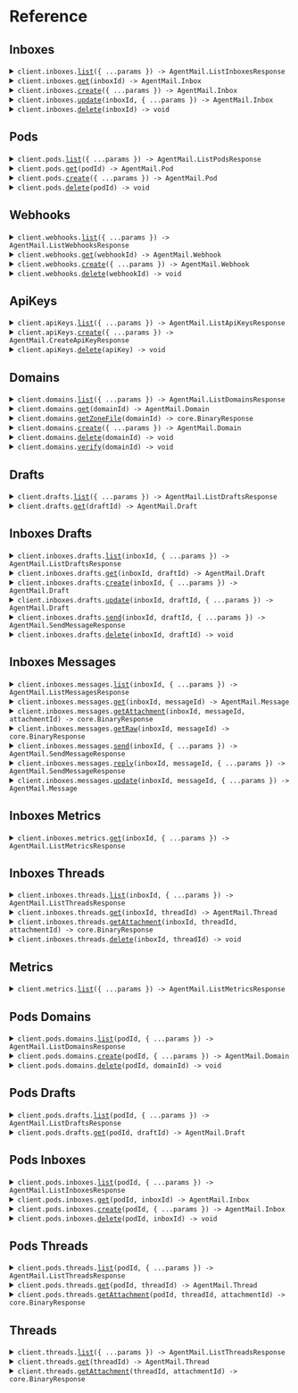 # Reference
## Inboxes
<details><summary><code>client.inboxes.<a href="/src/api/resources/inboxes/client/Client.ts">list</a>({ ...params }) -> AgentMail.ListInboxesResponse</code></summary>
<dl>
<dd>

#### 🔌 Usage

<dl>
<dd>

<dl>
<dd>

```typescript
await client.inboxes.list();

```
</dd>
</dl>
</dd>
</dl>

#### ⚙️ Parameters

<dl>
<dd>

<dl>
<dd>

**request:** `AgentMail.inboxes.ListInboxesRequest` 
    
</dd>
</dl>

<dl>
<dd>

**requestOptions:** `Inboxes.RequestOptions` 
    
</dd>
</dl>
</dd>
</dl>


</dd>
</dl>
</details>

<details><summary><code>client.inboxes.<a href="/src/api/resources/inboxes/client/Client.ts">get</a>(inboxId) -> AgentMail.Inbox</code></summary>
<dl>
<dd>

#### 🔌 Usage

<dl>
<dd>

<dl>
<dd>

```typescript
await client.inboxes.get("inbox_id");

```
</dd>
</dl>
</dd>
</dl>

#### ⚙️ Parameters

<dl>
<dd>

<dl>
<dd>

**inboxId:** `AgentMail.InboxId` 
    
</dd>
</dl>

<dl>
<dd>

**requestOptions:** `Inboxes.RequestOptions` 
    
</dd>
</dl>
</dd>
</dl>


</dd>
</dl>
</details>

<details><summary><code>client.inboxes.<a href="/src/api/resources/inboxes/client/Client.ts">create</a>({ ...params }) -> AgentMail.Inbox</code></summary>
<dl>
<dd>

#### 🔌 Usage

<dl>
<dd>

<dl>
<dd>

```typescript
await client.inboxes.create({});

```
</dd>
</dl>
</dd>
</dl>

#### ⚙️ Parameters

<dl>
<dd>

<dl>
<dd>

**request:** `AgentMail.CreateInboxRequest` 
    
</dd>
</dl>

<dl>
<dd>

**requestOptions:** `Inboxes.RequestOptions` 
    
</dd>
</dl>
</dd>
</dl>


</dd>
</dl>
</details>

<details><summary><code>client.inboxes.<a href="/src/api/resources/inboxes/client/Client.ts">update</a>(inboxId, { ...params }) -> AgentMail.Inbox</code></summary>
<dl>
<dd>

#### 🔌 Usage

<dl>
<dd>

<dl>
<dd>

```typescript
await client.inboxes.update("inbox_id", {
    displayName: "display_name"
});

```
</dd>
</dl>
</dd>
</dl>

#### ⚙️ Parameters

<dl>
<dd>

<dl>
<dd>

**inboxId:** `AgentMail.InboxId` 
    
</dd>
</dl>

<dl>
<dd>

**request:** `AgentMail.UpdateInboxRequest` 
    
</dd>
</dl>

<dl>
<dd>

**requestOptions:** `Inboxes.RequestOptions` 
    
</dd>
</dl>
</dd>
</dl>


</dd>
</dl>
</details>

<details><summary><code>client.inboxes.<a href="/src/api/resources/inboxes/client/Client.ts">delete</a>(inboxId) -> void</code></summary>
<dl>
<dd>

#### 🔌 Usage

<dl>
<dd>

<dl>
<dd>

```typescript
await client.inboxes.delete("inbox_id");

```
</dd>
</dl>
</dd>
</dl>

#### ⚙️ Parameters

<dl>
<dd>

<dl>
<dd>

**inboxId:** `AgentMail.InboxId` 
    
</dd>
</dl>

<dl>
<dd>

**requestOptions:** `Inboxes.RequestOptions` 
    
</dd>
</dl>
</dd>
</dl>


</dd>
</dl>
</details>

## Pods
<details><summary><code>client.pods.<a href="/src/api/resources/pods/client/Client.ts">list</a>({ ...params }) -> AgentMail.ListPodsResponse</code></summary>
<dl>
<dd>

#### 🔌 Usage

<dl>
<dd>

<dl>
<dd>

```typescript
await client.pods.list();

```
</dd>
</dl>
</dd>
</dl>

#### ⚙️ Parameters

<dl>
<dd>

<dl>
<dd>

**request:** `AgentMail.pods.ListPodsRequest` 
    
</dd>
</dl>

<dl>
<dd>

**requestOptions:** `Pods.RequestOptions` 
    
</dd>
</dl>
</dd>
</dl>


</dd>
</dl>
</details>

<details><summary><code>client.pods.<a href="/src/api/resources/pods/client/Client.ts">get</a>(podId) -> AgentMail.Pod</code></summary>
<dl>
<dd>

#### 🔌 Usage

<dl>
<dd>

<dl>
<dd>

```typescript
await client.pods.get("pod_id");

```
</dd>
</dl>
</dd>
</dl>

#### ⚙️ Parameters

<dl>
<dd>

<dl>
<dd>

**podId:** `AgentMail.PodId` 
    
</dd>
</dl>

<dl>
<dd>

**requestOptions:** `Pods.RequestOptions` 
    
</dd>
</dl>
</dd>
</dl>


</dd>
</dl>
</details>

<details><summary><code>client.pods.<a href="/src/api/resources/pods/client/Client.ts">create</a>({ ...params }) -> AgentMail.Pod</code></summary>
<dl>
<dd>

#### 🔌 Usage

<dl>
<dd>

<dl>
<dd>

```typescript
await client.pods.create({});

```
</dd>
</dl>
</dd>
</dl>

#### ⚙️ Parameters

<dl>
<dd>

<dl>
<dd>

**request:** `AgentMail.CreatePodRequest` 
    
</dd>
</dl>

<dl>
<dd>

**requestOptions:** `Pods.RequestOptions` 
    
</dd>
</dl>
</dd>
</dl>


</dd>
</dl>
</details>

<details><summary><code>client.pods.<a href="/src/api/resources/pods/client/Client.ts">delete</a>(podId) -> void</code></summary>
<dl>
<dd>

#### 🔌 Usage

<dl>
<dd>

<dl>
<dd>

```typescript
await client.pods.delete("pod_id");

```
</dd>
</dl>
</dd>
</dl>

#### ⚙️ Parameters

<dl>
<dd>

<dl>
<dd>

**podId:** `AgentMail.PodId` 
    
</dd>
</dl>

<dl>
<dd>

**requestOptions:** `Pods.RequestOptions` 
    
</dd>
</dl>
</dd>
</dl>


</dd>
</dl>
</details>

## Webhooks
<details><summary><code>client.webhooks.<a href="/src/api/resources/webhooks/client/Client.ts">list</a>({ ...params }) -> AgentMail.ListWebhooksResponse</code></summary>
<dl>
<dd>

#### 🔌 Usage

<dl>
<dd>

<dl>
<dd>

```typescript
await client.webhooks.list();

```
</dd>
</dl>
</dd>
</dl>

#### ⚙️ Parameters

<dl>
<dd>

<dl>
<dd>

**request:** `AgentMail.webhooks.ListWebhooksRequest` 
    
</dd>
</dl>

<dl>
<dd>

**requestOptions:** `Webhooks.RequestOptions` 
    
</dd>
</dl>
</dd>
</dl>


</dd>
</dl>
</details>

<details><summary><code>client.webhooks.<a href="/src/api/resources/webhooks/client/Client.ts">get</a>(webhookId) -> AgentMail.Webhook</code></summary>
<dl>
<dd>

#### 🔌 Usage

<dl>
<dd>

<dl>
<dd>

```typescript
await client.webhooks.get("webhook_id");

```
</dd>
</dl>
</dd>
</dl>

#### ⚙️ Parameters

<dl>
<dd>

<dl>
<dd>

**webhookId:** `AgentMail.WebhookId` 
    
</dd>
</dl>

<dl>
<dd>

**requestOptions:** `Webhooks.RequestOptions` 
    
</dd>
</dl>
</dd>
</dl>


</dd>
</dl>
</details>

<details><summary><code>client.webhooks.<a href="/src/api/resources/webhooks/client/Client.ts">create</a>({ ...params }) -> AgentMail.Webhook</code></summary>
<dl>
<dd>

#### 🔌 Usage

<dl>
<dd>

<dl>
<dd>

```typescript
await client.webhooks.create({
    url: "url",
    eventTypes: ["message.received", "message.received"]
});

```
</dd>
</dl>
</dd>
</dl>

#### ⚙️ Parameters

<dl>
<dd>

<dl>
<dd>

**request:** `AgentMail.CreateWebhookRequest` 
    
</dd>
</dl>

<dl>
<dd>

**requestOptions:** `Webhooks.RequestOptions` 
    
</dd>
</dl>
</dd>
</dl>


</dd>
</dl>
</details>

<details><summary><code>client.webhooks.<a href="/src/api/resources/webhooks/client/Client.ts">delete</a>(webhookId) -> void</code></summary>
<dl>
<dd>

#### 🔌 Usage

<dl>
<dd>

<dl>
<dd>

```typescript
await client.webhooks.delete("webhook_id");

```
</dd>
</dl>
</dd>
</dl>

#### ⚙️ Parameters

<dl>
<dd>

<dl>
<dd>

**webhookId:** `AgentMail.WebhookId` 
    
</dd>
</dl>

<dl>
<dd>

**requestOptions:** `Webhooks.RequestOptions` 
    
</dd>
</dl>
</dd>
</dl>


</dd>
</dl>
</details>

## ApiKeys
<details><summary><code>client.apiKeys.<a href="/src/api/resources/apiKeys/client/Client.ts">list</a>({ ...params }) -> AgentMail.ListApiKeysResponse</code></summary>
<dl>
<dd>

#### 🔌 Usage

<dl>
<dd>

<dl>
<dd>

```typescript
await client.apiKeys.list();

```
</dd>
</dl>
</dd>
</dl>

#### ⚙️ Parameters

<dl>
<dd>

<dl>
<dd>

**request:** `AgentMail.ListApiKeysRequest` 
    
</dd>
</dl>

<dl>
<dd>

**requestOptions:** `ApiKeys.RequestOptions` 
    
</dd>
</dl>
</dd>
</dl>


</dd>
</dl>
</details>

<details><summary><code>client.apiKeys.<a href="/src/api/resources/apiKeys/client/Client.ts">create</a>({ ...params }) -> AgentMail.CreateApiKeyResponse</code></summary>
<dl>
<dd>

#### 🔌 Usage

<dl>
<dd>

<dl>
<dd>

```typescript
await client.apiKeys.create({
    name: "name"
});

```
</dd>
</dl>
</dd>
</dl>

#### ⚙️ Parameters

<dl>
<dd>

<dl>
<dd>

**request:** `AgentMail.CreateApiKeyRequest` 
    
</dd>
</dl>

<dl>
<dd>

**requestOptions:** `ApiKeys.RequestOptions` 
    
</dd>
</dl>
</dd>
</dl>


</dd>
</dl>
</details>

<details><summary><code>client.apiKeys.<a href="/src/api/resources/apiKeys/client/Client.ts">delete</a>(apiKey) -> void</code></summary>
<dl>
<dd>

#### 🔌 Usage

<dl>
<dd>

<dl>
<dd>

```typescript
await client.apiKeys.delete("api_key");

```
</dd>
</dl>
</dd>
</dl>

#### ⚙️ Parameters

<dl>
<dd>

<dl>
<dd>

**apiKey:** `AgentMail.ApiKeyId` 
    
</dd>
</dl>

<dl>
<dd>

**requestOptions:** `ApiKeys.RequestOptions` 
    
</dd>
</dl>
</dd>
</dl>


</dd>
</dl>
</details>

## Domains
<details><summary><code>client.domains.<a href="/src/api/resources/domains/client/Client.ts">list</a>({ ...params }) -> AgentMail.ListDomainsResponse</code></summary>
<dl>
<dd>

#### 🔌 Usage

<dl>
<dd>

<dl>
<dd>

```typescript
await client.domains.list();

```
</dd>
</dl>
</dd>
</dl>

#### ⚙️ Parameters

<dl>
<dd>

<dl>
<dd>

**request:** `AgentMail.ListDomainsRequest` 
    
</dd>
</dl>

<dl>
<dd>

**requestOptions:** `Domains.RequestOptions` 
    
</dd>
</dl>
</dd>
</dl>


</dd>
</dl>
</details>

<details><summary><code>client.domains.<a href="/src/api/resources/domains/client/Client.ts">get</a>(domainId) -> AgentMail.Domain</code></summary>
<dl>
<dd>

#### 🔌 Usage

<dl>
<dd>

<dl>
<dd>

```typescript
await client.domains.get("domain_id");

```
</dd>
</dl>
</dd>
</dl>

#### ⚙️ Parameters

<dl>
<dd>

<dl>
<dd>

**domainId:** `AgentMail.DomainId` 
    
</dd>
</dl>

<dl>
<dd>

**requestOptions:** `Domains.RequestOptions` 
    
</dd>
</dl>
</dd>
</dl>


</dd>
</dl>
</details>

<details><summary><code>client.domains.<a href="/src/api/resources/domains/client/Client.ts">getZoneFile</a>(domainId) -> core.BinaryResponse</code></summary>
<dl>
<dd>

#### 🔌 Usage

<dl>
<dd>

<dl>
<dd>

```typescript
await client.domains.getZoneFile("domain_id");

```
</dd>
</dl>
</dd>
</dl>

#### ⚙️ Parameters

<dl>
<dd>

<dl>
<dd>

**domainId:** `AgentMail.DomainId` 
    
</dd>
</dl>

<dl>
<dd>

**requestOptions:** `Domains.RequestOptions` 
    
</dd>
</dl>
</dd>
</dl>


</dd>
</dl>
</details>

<details><summary><code>client.domains.<a href="/src/api/resources/domains/client/Client.ts">create</a>({ ...params }) -> AgentMail.Domain</code></summary>
<dl>
<dd>

#### 🔌 Usage

<dl>
<dd>

<dl>
<dd>

```typescript
await client.domains.create({
    domain: "domain",
    feedbackEnabled: true
});

```
</dd>
</dl>
</dd>
</dl>

#### ⚙️ Parameters

<dl>
<dd>

<dl>
<dd>

**request:** `AgentMail.CreateDomainRequest` 
    
</dd>
</dl>

<dl>
<dd>

**requestOptions:** `Domains.RequestOptions` 
    
</dd>
</dl>
</dd>
</dl>


</dd>
</dl>
</details>

<details><summary><code>client.domains.<a href="/src/api/resources/domains/client/Client.ts">delete</a>(domainId) -> void</code></summary>
<dl>
<dd>

#### 🔌 Usage

<dl>
<dd>

<dl>
<dd>

```typescript
await client.domains.delete("domain_id");

```
</dd>
</dl>
</dd>
</dl>

#### ⚙️ Parameters

<dl>
<dd>

<dl>
<dd>

**domainId:** `AgentMail.DomainId` 
    
</dd>
</dl>

<dl>
<dd>

**requestOptions:** `Domains.RequestOptions` 
    
</dd>
</dl>
</dd>
</dl>


</dd>
</dl>
</details>

<details><summary><code>client.domains.<a href="/src/api/resources/domains/client/Client.ts">verify</a>(domainId) -> void</code></summary>
<dl>
<dd>

#### 🔌 Usage

<dl>
<dd>

<dl>
<dd>

```typescript
await client.domains.verify("domain_id");

```
</dd>
</dl>
</dd>
</dl>

#### ⚙️ Parameters

<dl>
<dd>

<dl>
<dd>

**domainId:** `AgentMail.DomainId` 
    
</dd>
</dl>

<dl>
<dd>

**requestOptions:** `Domains.RequestOptions` 
    
</dd>
</dl>
</dd>
</dl>


</dd>
</dl>
</details>

## Drafts
<details><summary><code>client.drafts.<a href="/src/api/resources/drafts/client/Client.ts">list</a>({ ...params }) -> AgentMail.ListDraftsResponse</code></summary>
<dl>
<dd>

#### 🔌 Usage

<dl>
<dd>

<dl>
<dd>

```typescript
await client.drafts.list();

```
</dd>
</dl>
</dd>
</dl>

#### ⚙️ Parameters

<dl>
<dd>

<dl>
<dd>

**request:** `AgentMail.ListDraftsRequest` 
    
</dd>
</dl>

<dl>
<dd>

**requestOptions:** `Drafts.RequestOptions` 
    
</dd>
</dl>
</dd>
</dl>


</dd>
</dl>
</details>

<details><summary><code>client.drafts.<a href="/src/api/resources/drafts/client/Client.ts">get</a>(draftId) -> AgentMail.Draft</code></summary>
<dl>
<dd>

#### 🔌 Usage

<dl>
<dd>

<dl>
<dd>

```typescript
await client.drafts.get("draft_id");

```
</dd>
</dl>
</dd>
</dl>

#### ⚙️ Parameters

<dl>
<dd>

<dl>
<dd>

**draftId:** `AgentMail.DraftId` 
    
</dd>
</dl>

<dl>
<dd>

**requestOptions:** `Drafts.RequestOptions` 
    
</dd>
</dl>
</dd>
</dl>


</dd>
</dl>
</details>

## Inboxes Drafts
<details><summary><code>client.inboxes.drafts.<a href="/src/api/resources/inboxes/resources/drafts/client/Client.ts">list</a>(inboxId, { ...params }) -> AgentMail.ListDraftsResponse</code></summary>
<dl>
<dd>

#### 🔌 Usage

<dl>
<dd>

<dl>
<dd>

```typescript
await client.inboxes.drafts.list("inbox_id");

```
</dd>
</dl>
</dd>
</dl>

#### ⚙️ Parameters

<dl>
<dd>

<dl>
<dd>

**inboxId:** `AgentMail.InboxId` 
    
</dd>
</dl>

<dl>
<dd>

**request:** `AgentMail.inboxes.ListDraftsRequest` 
    
</dd>
</dl>

<dl>
<dd>

**requestOptions:** `Drafts.RequestOptions` 
    
</dd>
</dl>
</dd>
</dl>


</dd>
</dl>
</details>

<details><summary><code>client.inboxes.drafts.<a href="/src/api/resources/inboxes/resources/drafts/client/Client.ts">get</a>(inboxId, draftId) -> AgentMail.Draft</code></summary>
<dl>
<dd>

#### 🔌 Usage

<dl>
<dd>

<dl>
<dd>

```typescript
await client.inboxes.drafts.get("inbox_id", "draft_id");

```
</dd>
</dl>
</dd>
</dl>

#### ⚙️ Parameters

<dl>
<dd>

<dl>
<dd>

**inboxId:** `AgentMail.InboxId` 
    
</dd>
</dl>

<dl>
<dd>

**draftId:** `AgentMail.DraftId` 
    
</dd>
</dl>

<dl>
<dd>

**requestOptions:** `Drafts.RequestOptions` 
    
</dd>
</dl>
</dd>
</dl>


</dd>
</dl>
</details>

<details><summary><code>client.inboxes.drafts.<a href="/src/api/resources/inboxes/resources/drafts/client/Client.ts">create</a>(inboxId, { ...params }) -> AgentMail.Draft</code></summary>
<dl>
<dd>

#### 🔌 Usage

<dl>
<dd>

<dl>
<dd>

```typescript
await client.inboxes.drafts.create("inbox_id", {});

```
</dd>
</dl>
</dd>
</dl>

#### ⚙️ Parameters

<dl>
<dd>

<dl>
<dd>

**inboxId:** `AgentMail.InboxId` 
    
</dd>
</dl>

<dl>
<dd>

**request:** `AgentMail.CreateDraftRequest` 
    
</dd>
</dl>

<dl>
<dd>

**requestOptions:** `Drafts.RequestOptions` 
    
</dd>
</dl>
</dd>
</dl>


</dd>
</dl>
</details>

<details><summary><code>client.inboxes.drafts.<a href="/src/api/resources/inboxes/resources/drafts/client/Client.ts">update</a>(inboxId, draftId, { ...params }) -> AgentMail.Draft</code></summary>
<dl>
<dd>

#### 🔌 Usage

<dl>
<dd>

<dl>
<dd>

```typescript
await client.inboxes.drafts.update("inbox_id", "draft_id", {});

```
</dd>
</dl>
</dd>
</dl>

#### ⚙️ Parameters

<dl>
<dd>

<dl>
<dd>

**inboxId:** `AgentMail.InboxId` 
    
</dd>
</dl>

<dl>
<dd>

**draftId:** `AgentMail.DraftId` 
    
</dd>
</dl>

<dl>
<dd>

**request:** `AgentMail.UpdateDraftRequest` 
    
</dd>
</dl>

<dl>
<dd>

**requestOptions:** `Drafts.RequestOptions` 
    
</dd>
</dl>
</dd>
</dl>


</dd>
</dl>
</details>

<details><summary><code>client.inboxes.drafts.<a href="/src/api/resources/inboxes/resources/drafts/client/Client.ts">send</a>(inboxId, draftId, { ...params }) -> AgentMail.SendMessageResponse</code></summary>
<dl>
<dd>

#### 🔌 Usage

<dl>
<dd>

<dl>
<dd>

```typescript
await client.inboxes.drafts.send("inbox_id", "draft_id", {});

```
</dd>
</dl>
</dd>
</dl>

#### ⚙️ Parameters

<dl>
<dd>

<dl>
<dd>

**inboxId:** `AgentMail.InboxId` 
    
</dd>
</dl>

<dl>
<dd>

**draftId:** `AgentMail.DraftId` 
    
</dd>
</dl>

<dl>
<dd>

**request:** `AgentMail.UpdateMessageRequest` 
    
</dd>
</dl>

<dl>
<dd>

**requestOptions:** `Drafts.RequestOptions` 
    
</dd>
</dl>
</dd>
</dl>


</dd>
</dl>
</details>

<details><summary><code>client.inboxes.drafts.<a href="/src/api/resources/inboxes/resources/drafts/client/Client.ts">delete</a>(inboxId, draftId) -> void</code></summary>
<dl>
<dd>

#### 🔌 Usage

<dl>
<dd>

<dl>
<dd>

```typescript
await client.inboxes.drafts.delete("inbox_id", "draft_id");

```
</dd>
</dl>
</dd>
</dl>

#### ⚙️ Parameters

<dl>
<dd>

<dl>
<dd>

**inboxId:** `AgentMail.InboxId` 
    
</dd>
</dl>

<dl>
<dd>

**draftId:** `AgentMail.DraftId` 
    
</dd>
</dl>

<dl>
<dd>

**requestOptions:** `Drafts.RequestOptions` 
    
</dd>
</dl>
</dd>
</dl>


</dd>
</dl>
</details>

## Inboxes Messages
<details><summary><code>client.inboxes.messages.<a href="/src/api/resources/inboxes/resources/messages/client/Client.ts">list</a>(inboxId, { ...params }) -> AgentMail.ListMessagesResponse</code></summary>
<dl>
<dd>

#### 🔌 Usage

<dl>
<dd>

<dl>
<dd>

```typescript
await client.inboxes.messages.list("inbox_id");

```
</dd>
</dl>
</dd>
</dl>

#### ⚙️ Parameters

<dl>
<dd>

<dl>
<dd>

**inboxId:** `AgentMail.InboxId` 
    
</dd>
</dl>

<dl>
<dd>

**request:** `AgentMail.inboxes.ListMessagesRequest` 
    
</dd>
</dl>

<dl>
<dd>

**requestOptions:** `Messages.RequestOptions` 
    
</dd>
</dl>
</dd>
</dl>


</dd>
</dl>
</details>

<details><summary><code>client.inboxes.messages.<a href="/src/api/resources/inboxes/resources/messages/client/Client.ts">get</a>(inboxId, messageId) -> AgentMail.Message</code></summary>
<dl>
<dd>

#### 🔌 Usage

<dl>
<dd>

<dl>
<dd>

```typescript
await client.inboxes.messages.get("inbox_id", "message_id");

```
</dd>
</dl>
</dd>
</dl>

#### ⚙️ Parameters

<dl>
<dd>

<dl>
<dd>

**inboxId:** `AgentMail.InboxId` 
    
</dd>
</dl>

<dl>
<dd>

**messageId:** `AgentMail.MessageId` 
    
</dd>
</dl>

<dl>
<dd>

**requestOptions:** `Messages.RequestOptions` 
    
</dd>
</dl>
</dd>
</dl>


</dd>
</dl>
</details>

<details><summary><code>client.inboxes.messages.<a href="/src/api/resources/inboxes/resources/messages/client/Client.ts">getAttachment</a>(inboxId, messageId, attachmentId) -> core.BinaryResponse</code></summary>
<dl>
<dd>

#### 🔌 Usage

<dl>
<dd>

<dl>
<dd>

```typescript
await client.inboxes.messages.getAttachment("inbox_id", "message_id", "attachment_id");

```
</dd>
</dl>
</dd>
</dl>

#### ⚙️ Parameters

<dl>
<dd>

<dl>
<dd>

**inboxId:** `AgentMail.InboxId` 
    
</dd>
</dl>

<dl>
<dd>

**messageId:** `AgentMail.MessageId` 
    
</dd>
</dl>

<dl>
<dd>

**attachmentId:** `AgentMail.AttachmentId` 
    
</dd>
</dl>

<dl>
<dd>

**requestOptions:** `Messages.RequestOptions` 
    
</dd>
</dl>
</dd>
</dl>


</dd>
</dl>
</details>

<details><summary><code>client.inboxes.messages.<a href="/src/api/resources/inboxes/resources/messages/client/Client.ts">getRaw</a>(inboxId, messageId) -> core.BinaryResponse</code></summary>
<dl>
<dd>

#### 🔌 Usage

<dl>
<dd>

<dl>
<dd>

```typescript
await client.inboxes.messages.getRaw("inbox_id", "message_id");

```
</dd>
</dl>
</dd>
</dl>

#### ⚙️ Parameters

<dl>
<dd>

<dl>
<dd>

**inboxId:** `AgentMail.InboxId` 
    
</dd>
</dl>

<dl>
<dd>

**messageId:** `AgentMail.MessageId` 
    
</dd>
</dl>

<dl>
<dd>

**requestOptions:** `Messages.RequestOptions` 
    
</dd>
</dl>
</dd>
</dl>


</dd>
</dl>
</details>

<details><summary><code>client.inboxes.messages.<a href="/src/api/resources/inboxes/resources/messages/client/Client.ts">send</a>(inboxId, { ...params }) -> AgentMail.SendMessageResponse</code></summary>
<dl>
<dd>

#### 🔌 Usage

<dl>
<dd>

<dl>
<dd>

```typescript
await client.inboxes.messages.send("inbox_id", {});

```
</dd>
</dl>
</dd>
</dl>

#### ⚙️ Parameters

<dl>
<dd>

<dl>
<dd>

**inboxId:** `AgentMail.InboxId` 
    
</dd>
</dl>

<dl>
<dd>

**request:** `AgentMail.SendMessageRequest` 
    
</dd>
</dl>

<dl>
<dd>

**requestOptions:** `Messages.RequestOptions` 
    
</dd>
</dl>
</dd>
</dl>


</dd>
</dl>
</details>

<details><summary><code>client.inboxes.messages.<a href="/src/api/resources/inboxes/resources/messages/client/Client.ts">reply</a>(inboxId, messageId, { ...params }) -> AgentMail.SendMessageResponse</code></summary>
<dl>
<dd>

#### 🔌 Usage

<dl>
<dd>

<dl>
<dd>

```typescript
await client.inboxes.messages.reply("inbox_id", "message_id", {});

```
</dd>
</dl>
</dd>
</dl>

#### ⚙️ Parameters

<dl>
<dd>

<dl>
<dd>

**inboxId:** `AgentMail.InboxId` 
    
</dd>
</dl>

<dl>
<dd>

**messageId:** `AgentMail.MessageId` 
    
</dd>
</dl>

<dl>
<dd>

**request:** `AgentMail.ReplyToMessageRequest` 
    
</dd>
</dl>

<dl>
<dd>

**requestOptions:** `Messages.RequestOptions` 
    
</dd>
</dl>
</dd>
</dl>


</dd>
</dl>
</details>

<details><summary><code>client.inboxes.messages.<a href="/src/api/resources/inboxes/resources/messages/client/Client.ts">update</a>(inboxId, messageId, { ...params }) -> AgentMail.Message</code></summary>
<dl>
<dd>

#### 🔌 Usage

<dl>
<dd>

<dl>
<dd>

```typescript
await client.inboxes.messages.update("inbox_id", "message_id", {});

```
</dd>
</dl>
</dd>
</dl>

#### ⚙️ Parameters

<dl>
<dd>

<dl>
<dd>

**inboxId:** `AgentMail.InboxId` 
    
</dd>
</dl>

<dl>
<dd>

**messageId:** `AgentMail.MessageId` 
    
</dd>
</dl>

<dl>
<dd>

**request:** `AgentMail.UpdateMessageRequest` 
    
</dd>
</dl>

<dl>
<dd>

**requestOptions:** `Messages.RequestOptions` 
    
</dd>
</dl>
</dd>
</dl>


</dd>
</dl>
</details>

## Inboxes Metrics
<details><summary><code>client.inboxes.metrics.<a href="/src/api/resources/inboxes/resources/metrics/client/Client.ts">get</a>(inboxId, { ...params }) -> AgentMail.ListMetricsResponse</code></summary>
<dl>
<dd>

#### 🔌 Usage

<dl>
<dd>

<dl>
<dd>

```typescript
await client.inboxes.metrics.get("inbox_id", {
    startTimestamp: new Date("2024-01-15T09:30:00.000Z"),
    endTimestamp: new Date("2024-01-15T09:30:00.000Z")
});

```
</dd>
</dl>
</dd>
</dl>

#### ⚙️ Parameters

<dl>
<dd>

<dl>
<dd>

**inboxId:** `AgentMail.InboxId` 
    
</dd>
</dl>

<dl>
<dd>

**request:** `AgentMail.inboxes.ListInboxMetricsRequest` 
    
</dd>
</dl>

<dl>
<dd>

**requestOptions:** `Metrics.RequestOptions` 
    
</dd>
</dl>
</dd>
</dl>


</dd>
</dl>
</details>

## Inboxes Threads
<details><summary><code>client.inboxes.threads.<a href="/src/api/resources/inboxes/resources/threads/client/Client.ts">list</a>(inboxId, { ...params }) -> AgentMail.ListThreadsResponse</code></summary>
<dl>
<dd>

#### 🔌 Usage

<dl>
<dd>

<dl>
<dd>

```typescript
await client.inboxes.threads.list("inbox_id");

```
</dd>
</dl>
</dd>
</dl>

#### ⚙️ Parameters

<dl>
<dd>

<dl>
<dd>

**inboxId:** `AgentMail.InboxId` 
    
</dd>
</dl>

<dl>
<dd>

**request:** `AgentMail.inboxes.ListThreadsRequest` 
    
</dd>
</dl>

<dl>
<dd>

**requestOptions:** `Threads.RequestOptions` 
    
</dd>
</dl>
</dd>
</dl>


</dd>
</dl>
</details>

<details><summary><code>client.inboxes.threads.<a href="/src/api/resources/inboxes/resources/threads/client/Client.ts">get</a>(inboxId, threadId) -> AgentMail.Thread</code></summary>
<dl>
<dd>

#### 🔌 Usage

<dl>
<dd>

<dl>
<dd>

```typescript
await client.inboxes.threads.get("inbox_id", "thread_id");

```
</dd>
</dl>
</dd>
</dl>

#### ⚙️ Parameters

<dl>
<dd>

<dl>
<dd>

**inboxId:** `AgentMail.InboxId` 
    
</dd>
</dl>

<dl>
<dd>

**threadId:** `AgentMail.ThreadId` 
    
</dd>
</dl>

<dl>
<dd>

**requestOptions:** `Threads.RequestOptions` 
    
</dd>
</dl>
</dd>
</dl>


</dd>
</dl>
</details>

<details><summary><code>client.inboxes.threads.<a href="/src/api/resources/inboxes/resources/threads/client/Client.ts">getAttachment</a>(inboxId, threadId, attachmentId) -> core.BinaryResponse</code></summary>
<dl>
<dd>

#### 🔌 Usage

<dl>
<dd>

<dl>
<dd>

```typescript
await client.inboxes.threads.getAttachment("inbox_id", "thread_id", "attachment_id");

```
</dd>
</dl>
</dd>
</dl>

#### ⚙️ Parameters

<dl>
<dd>

<dl>
<dd>

**inboxId:** `AgentMail.InboxId` 
    
</dd>
</dl>

<dl>
<dd>

**threadId:** `AgentMail.ThreadId` 
    
</dd>
</dl>

<dl>
<dd>

**attachmentId:** `AgentMail.AttachmentId` 
    
</dd>
</dl>

<dl>
<dd>

**requestOptions:** `Threads.RequestOptions` 
    
</dd>
</dl>
</dd>
</dl>


</dd>
</dl>
</details>

<details><summary><code>client.inboxes.threads.<a href="/src/api/resources/inboxes/resources/threads/client/Client.ts">delete</a>(inboxId, threadId) -> void</code></summary>
<dl>
<dd>

#### 🔌 Usage

<dl>
<dd>

<dl>
<dd>

```typescript
await client.inboxes.threads.delete("inbox_id", "thread_id");

```
</dd>
</dl>
</dd>
</dl>

#### ⚙️ Parameters

<dl>
<dd>

<dl>
<dd>

**inboxId:** `AgentMail.InboxId` 
    
</dd>
</dl>

<dl>
<dd>

**threadId:** `AgentMail.ThreadId` 
    
</dd>
</dl>

<dl>
<dd>

**requestOptions:** `Threads.RequestOptions` 
    
</dd>
</dl>
</dd>
</dl>


</dd>
</dl>
</details>

## Metrics
<details><summary><code>client.metrics.<a href="/src/api/resources/metrics/client/Client.ts">list</a>({ ...params }) -> AgentMail.ListMetricsResponse</code></summary>
<dl>
<dd>

#### 🔌 Usage

<dl>
<dd>

<dl>
<dd>

```typescript
await client.metrics.list({
    startTimestamp: new Date("2024-01-15T09:30:00.000Z"),
    endTimestamp: new Date("2024-01-15T09:30:00.000Z")
});

```
</dd>
</dl>
</dd>
</dl>

#### ⚙️ Parameters

<dl>
<dd>

<dl>
<dd>

**request:** `AgentMail.ListMetricsRequest` 
    
</dd>
</dl>

<dl>
<dd>

**requestOptions:** `Metrics.RequestOptions` 
    
</dd>
</dl>
</dd>
</dl>


</dd>
</dl>
</details>

## Pods Domains
<details><summary><code>client.pods.domains.<a href="/src/api/resources/pods/resources/domains/client/Client.ts">list</a>(podId, { ...params }) -> AgentMail.ListDomainsResponse</code></summary>
<dl>
<dd>

#### 🔌 Usage

<dl>
<dd>

<dl>
<dd>

```typescript
await client.pods.domains.list("pod_id");

```
</dd>
</dl>
</dd>
</dl>

#### ⚙️ Parameters

<dl>
<dd>

<dl>
<dd>

**podId:** `AgentMail.PodId` 
    
</dd>
</dl>

<dl>
<dd>

**request:** `AgentMail.pods.ListDomainsRequest` 
    
</dd>
</dl>

<dl>
<dd>

**requestOptions:** `Domains.RequestOptions` 
    
</dd>
</dl>
</dd>
</dl>


</dd>
</dl>
</details>

<details><summary><code>client.pods.domains.<a href="/src/api/resources/pods/resources/domains/client/Client.ts">create</a>(podId, { ...params }) -> AgentMail.Domain</code></summary>
<dl>
<dd>

#### 🔌 Usage

<dl>
<dd>

<dl>
<dd>

```typescript
await client.pods.domains.create("pod_id", {
    domain: "domain",
    feedbackEnabled: true
});

```
</dd>
</dl>
</dd>
</dl>

#### ⚙️ Parameters

<dl>
<dd>

<dl>
<dd>

**podId:** `AgentMail.PodId` 
    
</dd>
</dl>

<dl>
<dd>

**request:** `AgentMail.CreateDomainRequest` 
    
</dd>
</dl>

<dl>
<dd>

**requestOptions:** `Domains.RequestOptions` 
    
</dd>
</dl>
</dd>
</dl>


</dd>
</dl>
</details>

<details><summary><code>client.pods.domains.<a href="/src/api/resources/pods/resources/domains/client/Client.ts">delete</a>(podId, domainId) -> void</code></summary>
<dl>
<dd>

#### 🔌 Usage

<dl>
<dd>

<dl>
<dd>

```typescript
await client.pods.domains.delete("pod_id", "domain_id");

```
</dd>
</dl>
</dd>
</dl>

#### ⚙️ Parameters

<dl>
<dd>

<dl>
<dd>

**podId:** `AgentMail.PodId` 
    
</dd>
</dl>

<dl>
<dd>

**domainId:** `AgentMail.DomainId` 
    
</dd>
</dl>

<dl>
<dd>

**requestOptions:** `Domains.RequestOptions` 
    
</dd>
</dl>
</dd>
</dl>


</dd>
</dl>
</details>

## Pods Drafts
<details><summary><code>client.pods.drafts.<a href="/src/api/resources/pods/resources/drafts/client/Client.ts">list</a>(podId, { ...params }) -> AgentMail.ListDraftsResponse</code></summary>
<dl>
<dd>

#### 🔌 Usage

<dl>
<dd>

<dl>
<dd>

```typescript
await client.pods.drafts.list("pod_id");

```
</dd>
</dl>
</dd>
</dl>

#### ⚙️ Parameters

<dl>
<dd>

<dl>
<dd>

**podId:** `AgentMail.PodId` 
    
</dd>
</dl>

<dl>
<dd>

**request:** `AgentMail.pods.ListDraftsRequest` 
    
</dd>
</dl>

<dl>
<dd>

**requestOptions:** `Drafts.RequestOptions` 
    
</dd>
</dl>
</dd>
</dl>


</dd>
</dl>
</details>

<details><summary><code>client.pods.drafts.<a href="/src/api/resources/pods/resources/drafts/client/Client.ts">get</a>(podId, draftId) -> AgentMail.Draft</code></summary>
<dl>
<dd>

#### 🔌 Usage

<dl>
<dd>

<dl>
<dd>

```typescript
await client.pods.drafts.get("pod_id", "draft_id");

```
</dd>
</dl>
</dd>
</dl>

#### ⚙️ Parameters

<dl>
<dd>

<dl>
<dd>

**podId:** `AgentMail.PodId` 
    
</dd>
</dl>

<dl>
<dd>

**draftId:** `AgentMail.DraftId` 
    
</dd>
</dl>

<dl>
<dd>

**requestOptions:** `Drafts.RequestOptions` 
    
</dd>
</dl>
</dd>
</dl>


</dd>
</dl>
</details>

## Pods Inboxes
<details><summary><code>client.pods.inboxes.<a href="/src/api/resources/pods/resources/inboxes/client/Client.ts">list</a>(podId, { ...params }) -> AgentMail.ListInboxesResponse</code></summary>
<dl>
<dd>

#### 🔌 Usage

<dl>
<dd>

<dl>
<dd>

```typescript
await client.pods.inboxes.list("pod_id");

```
</dd>
</dl>
</dd>
</dl>

#### ⚙️ Parameters

<dl>
<dd>

<dl>
<dd>

**podId:** `AgentMail.PodId` 
    
</dd>
</dl>

<dl>
<dd>

**request:** `AgentMail.pods.ListInboxesRequest` 
    
</dd>
</dl>

<dl>
<dd>

**requestOptions:** `Inboxes.RequestOptions` 
    
</dd>
</dl>
</dd>
</dl>


</dd>
</dl>
</details>

<details><summary><code>client.pods.inboxes.<a href="/src/api/resources/pods/resources/inboxes/client/Client.ts">get</a>(podId, inboxId) -> AgentMail.Inbox</code></summary>
<dl>
<dd>

#### 🔌 Usage

<dl>
<dd>

<dl>
<dd>

```typescript
await client.pods.inboxes.get("pod_id", "inbox_id");

```
</dd>
</dl>
</dd>
</dl>

#### ⚙️ Parameters

<dl>
<dd>

<dl>
<dd>

**podId:** `AgentMail.PodId` 
    
</dd>
</dl>

<dl>
<dd>

**inboxId:** `AgentMail.InboxId` 
    
</dd>
</dl>

<dl>
<dd>

**requestOptions:** `Inboxes.RequestOptions` 
    
</dd>
</dl>
</dd>
</dl>


</dd>
</dl>
</details>

<details><summary><code>client.pods.inboxes.<a href="/src/api/resources/pods/resources/inboxes/client/Client.ts">create</a>(podId, { ...params }) -> AgentMail.Inbox</code></summary>
<dl>
<dd>

#### 🔌 Usage

<dl>
<dd>

<dl>
<dd>

```typescript
await client.pods.inboxes.create("pod_id", {});

```
</dd>
</dl>
</dd>
</dl>

#### ⚙️ Parameters

<dl>
<dd>

<dl>
<dd>

**podId:** `AgentMail.PodId` 
    
</dd>
</dl>

<dl>
<dd>

**request:** `AgentMail.CreateInboxRequest` 
    
</dd>
</dl>

<dl>
<dd>

**requestOptions:** `Inboxes.RequestOptions` 
    
</dd>
</dl>
</dd>
</dl>


</dd>
</dl>
</details>

<details><summary><code>client.pods.inboxes.<a href="/src/api/resources/pods/resources/inboxes/client/Client.ts">delete</a>(podId, inboxId) -> void</code></summary>
<dl>
<dd>

#### 🔌 Usage

<dl>
<dd>

<dl>
<dd>

```typescript
await client.pods.inboxes.delete("pod_id", "inbox_id");

```
</dd>
</dl>
</dd>
</dl>

#### ⚙️ Parameters

<dl>
<dd>

<dl>
<dd>

**podId:** `AgentMail.PodId` 
    
</dd>
</dl>

<dl>
<dd>

**inboxId:** `AgentMail.InboxId` 
    
</dd>
</dl>

<dl>
<dd>

**requestOptions:** `Inboxes.RequestOptions` 
    
</dd>
</dl>
</dd>
</dl>


</dd>
</dl>
</details>

## Pods Threads
<details><summary><code>client.pods.threads.<a href="/src/api/resources/pods/resources/threads/client/Client.ts">list</a>(podId, { ...params }) -> AgentMail.ListThreadsResponse</code></summary>
<dl>
<dd>

#### 🔌 Usage

<dl>
<dd>

<dl>
<dd>

```typescript
await client.pods.threads.list("pod_id");

```
</dd>
</dl>
</dd>
</dl>

#### ⚙️ Parameters

<dl>
<dd>

<dl>
<dd>

**podId:** `AgentMail.PodId` 
    
</dd>
</dl>

<dl>
<dd>

**request:** `AgentMail.pods.ListThreadsRequest` 
    
</dd>
</dl>

<dl>
<dd>

**requestOptions:** `Threads.RequestOptions` 
    
</dd>
</dl>
</dd>
</dl>


</dd>
</dl>
</details>

<details><summary><code>client.pods.threads.<a href="/src/api/resources/pods/resources/threads/client/Client.ts">get</a>(podId, threadId) -> AgentMail.Thread</code></summary>
<dl>
<dd>

#### 🔌 Usage

<dl>
<dd>

<dl>
<dd>

```typescript
await client.pods.threads.get("pod_id", "thread_id");

```
</dd>
</dl>
</dd>
</dl>

#### ⚙️ Parameters

<dl>
<dd>

<dl>
<dd>

**podId:** `AgentMail.PodId` 
    
</dd>
</dl>

<dl>
<dd>

**threadId:** `AgentMail.ThreadId` 
    
</dd>
</dl>

<dl>
<dd>

**requestOptions:** `Threads.RequestOptions` 
    
</dd>
</dl>
</dd>
</dl>


</dd>
</dl>
</details>

<details><summary><code>client.pods.threads.<a href="/src/api/resources/pods/resources/threads/client/Client.ts">getAttachment</a>(podId, threadId, attachmentId) -> core.BinaryResponse</code></summary>
<dl>
<dd>

#### 🔌 Usage

<dl>
<dd>

<dl>
<dd>

```typescript
await client.pods.threads.getAttachment("pod_id", "thread_id", "attachment_id");

```
</dd>
</dl>
</dd>
</dl>

#### ⚙️ Parameters

<dl>
<dd>

<dl>
<dd>

**podId:** `AgentMail.PodId` 
    
</dd>
</dl>

<dl>
<dd>

**threadId:** `AgentMail.ThreadId` 
    
</dd>
</dl>

<dl>
<dd>

**attachmentId:** `AgentMail.AttachmentId` 
    
</dd>
</dl>

<dl>
<dd>

**requestOptions:** `Threads.RequestOptions` 
    
</dd>
</dl>
</dd>
</dl>


</dd>
</dl>
</details>

## Threads
<details><summary><code>client.threads.<a href="/src/api/resources/threads/client/Client.ts">list</a>({ ...params }) -> AgentMail.ListThreadsResponse</code></summary>
<dl>
<dd>

#### 🔌 Usage

<dl>
<dd>

<dl>
<dd>

```typescript
await client.threads.list();

```
</dd>
</dl>
</dd>
</dl>

#### ⚙️ Parameters

<dl>
<dd>

<dl>
<dd>

**request:** `AgentMail.ListThreadsRequest` 
    
</dd>
</dl>

<dl>
<dd>

**requestOptions:** `Threads.RequestOptions` 
    
</dd>
</dl>
</dd>
</dl>


</dd>
</dl>
</details>

<details><summary><code>client.threads.<a href="/src/api/resources/threads/client/Client.ts">get</a>(threadId) -> AgentMail.Thread</code></summary>
<dl>
<dd>

#### 🔌 Usage

<dl>
<dd>

<dl>
<dd>

```typescript
await client.threads.get("thread_id");

```
</dd>
</dl>
</dd>
</dl>

#### ⚙️ Parameters

<dl>
<dd>

<dl>
<dd>

**threadId:** `AgentMail.ThreadId` 
    
</dd>
</dl>

<dl>
<dd>

**requestOptions:** `Threads.RequestOptions` 
    
</dd>
</dl>
</dd>
</dl>


</dd>
</dl>
</details>

<details><summary><code>client.threads.<a href="/src/api/resources/threads/client/Client.ts">getAttachment</a>(threadId, attachmentId) -> core.BinaryResponse</code></summary>
<dl>
<dd>

#### 🔌 Usage

<dl>
<dd>

<dl>
<dd>

```typescript
await client.threads.getAttachment("thread_id", "attachment_id");

```
</dd>
</dl>
</dd>
</dl>

#### ⚙️ Parameters

<dl>
<dd>

<dl>
<dd>

**threadId:** `AgentMail.ThreadId` 
    
</dd>
</dl>

<dl>
<dd>

**attachmentId:** `AgentMail.AttachmentId` 
    
</dd>
</dl>

<dl>
<dd>

**requestOptions:** `Threads.RequestOptions` 
    
</dd>
</dl>
</dd>
</dl>


</dd>
</dl>
</details>

